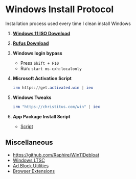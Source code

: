 # Windows Install Protocol

Installation process used every time I clean install Windows

1. [**Windows 11 ISO Download**](https://www.microsoft.com/en-us/software-download/windows11)
2. [**Rufus Download**](https://rufus.ie/en/)
3. **Windows login bypass**
   - Press `Shift + F10`
   - Run: `start ms-cxh:localonly`
4. **Microsoft Activation Script**

   ```powershell
   irm https://get.activated.win | iex
   ```

5. **Windows Tweaks**

   ```powershell
   irm "https://christitus.com/win" | iex
   ```

6. **App Package Install Script**

   - [Script](App-Package-Script.md)

## Miscellaneous

- <https://github.com/Raphire/Win11Debloat>
- [Windows LTSC](LTSC.md)
- [Ad Block Utilities](adblock-utilities.md)
- [Browser Extensions](extensions.md)
